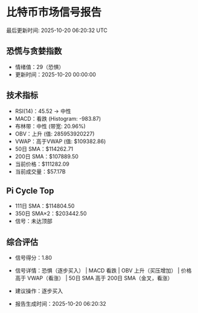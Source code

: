 # 比特币市场信号报告

最后更新时间: 2025-10-20 06:20:32 UTC

## 恐慌与贪婪指数
- 情绪值：29（恐惧）
- 更新时间：2025-10-20 00:00:00

## 技术指标
- RSI(14)：45.52 → 中性
- MACD：看跌 (Histogram: -983.87)
- 布林带：中性 (带宽: 20.96%)
- OBV：上升 (值: 285953920227)
- VWAP：高于VWAP (值: $109382.86)
- 50日 SMA：$114262.71
- 200日 SMA：$107889.50
- 当前价格：$111282.09
- 当前成交量：$57.17B

## Pi Cycle Top
- 111日 SMA：$114804.50
- 350日 SMA×2：$203442.50
- 信号：未达顶部

## 综合评估
- 信号得分：1.80
- 信号详情：恐惧（逐步买入） | MACD 看跌 | OBV 上升（买压增加） | 价格高于 VWAP（看涨） | 50日 SMA 高于 200日 SMA（金叉，看涨）
- 建议操作：逐步买入

- 报告生成时间：2025-10-20 06:20:32
